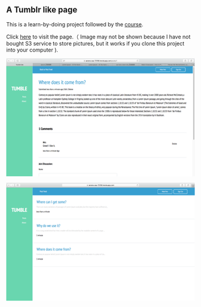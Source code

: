 ## A Tumblr like page

This is a learn-by-doing project followed by the [course](https://www.udemy.com/8-beautiful-ruby-on-rails-apps-in-30-days/).

Click [here](https://serene-sea-72156.herokuapp.com) to visit the page.（ Image may not be shown because I have not bought S3 service to store pictures, but it works if you clone this project into your computer ).

![img](https://github.com/LittleStupid/tumble_like/blob/master/demo/Screen%20Shot%202016-08-11%20at%208.20.31%20PM.png)

![img](https://github.com/LittleStupid/tumble_like/blob/master/demo/Screen%20Shot%202016-08-11%20at%208.21.44%20PM.png)

